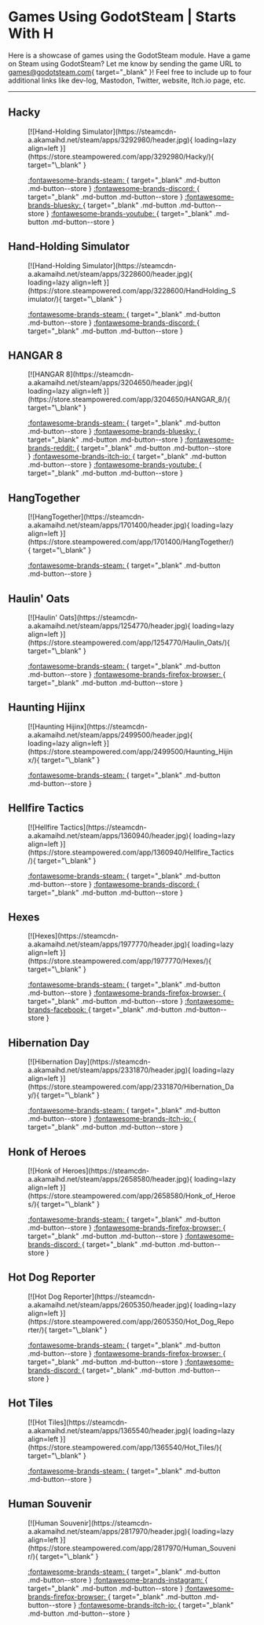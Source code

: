 # Games Using GodotSteam | Starts With H

Here is a showcase of games using the GodotSteam module. Have a game on Steam using GodotSteam? Let me know by sending the game URL to [games@godotsteam.com](mailto:games@godotsteam.com){ target="\_blank" }!  Feel free to include up to four additional links like dev-log, Mastodon, Twitter, website, Itch.io page, etc.

---

<div id="games" markdown>

## Hacky
<figure class="game" markdown>
[![Hand-Holding Simulator](https://steamcdn-a.akamaihd.net/steam/apps/3292980/header.jpg){ loading=lazy align=left }](https://store.steampowered.com/app/3292980/Hacky/){ target="\_blank" }

[ :fontawesome-brands-steam: ](https://store.steampowered.com/app/3292980/Hacky/){ target="\_blank" .md-button .md-button--store }
[ :fontawesome-brands-discord: ](https://discord.gg/P8g8bqqw5F){ target="\_blank" .md-button .md-button--store }
[ :fontawesome-brands-bluesky: ](https://bsky.app/profile/napasgames.bsky.social){ target="\_blank" .md-button .md-button--store }
[ :fontawesome-brands-youtube: ](https://www.youtube.com/@napasjet/){ target="\_blank" .md-button .md-button--store }
</figure>

## Hand-Holding Simulator
<figure class="game" markdown>
[![Hand-Holding Simulator](https://steamcdn-a.akamaihd.net/steam/apps/3228600/header.jpg){ loading=lazy align=left }](https://store.steampowered.com/app/3228600/HandHolding_Simulator/){ target="\_blank" }

[ :fontawesome-brands-steam: ](https://store.steampowered.com/app/3228600/HandHolding_Simulator/){ target="\_blank" .md-button .md-button--store }
[ :fontawesome-brands-discord: ](https://discord.com/invite/KKRC3Vwa){ target="\_blank" .md-button .md-button--store }
</figure>

## HANGAR 8
<figure class="game" markdown>
[![HANGAR 8](https://steamcdn-a.akamaihd.net/steam/apps/3204650/header.jpg){ loading=lazy align=left }](https://store.steampowered.com/app/3204650/HANGAR_8/){ target="\_blank" }

[ :fontawesome-brands-steam: ](https://store.steampowered.com/app/3204650/HANGAR_8/){ target="\_blank" .md-button .md-button--store }
[ :fontawesome-brands-bluesky: ](https://bsky.app/profile/twintaildigital.bsky.social){ target="\_blank" .md-button .md-button--store }
[ :fontawesome-brands-reddit: ](https://www.reddit.com/r/HANGAR8/){ target="\_blank" .md-button .md-button--store }
[ :fontawesome-brands-itch-io: ](https://twintaildigital.itch.io/hangar8){ target="\_blank" .md-button .md-button--store }
[ :fontawesome-brands-youtube: ](https://www.youtube.com/@TwinTailDigital){ target="\_blank" .md-button .md-button--store }
</figure>

## HangTogether
<figure class="game" markdown>
[![HangTogether](https://steamcdn-a.akamaihd.net/steam/apps/1701400/header.jpg){ loading=lazy align=left }](https://store.steampowered.com/app/1701400/HangTogether/){ target="\_blank" }

[ :fontawesome-brands-steam: ](https://store.steampowered.com/app/1701400/HangTogether/){ target="\_blank" .md-button .md-button--store }
</figure>

## Haulin' Oats
<figure class="game" markdown>
[![Haulin' Oats](https://steamcdn-a.akamaihd.net/steam/apps/1254770/header.jpg){ loading=lazy align=left }](https://store.steampowered.com/app/1254770/Haulin_Oats/){ target="\_blank" }

[ :fontawesome-brands-steam: ](https://store.steampowered.com/app/1254770/Haulin_Oats/){ target="\_blank" .md-button .md-button--store }
[ :fontawesome-brands-firefox-browser: ](https://coaguco.com/games/hauling){ target="\_blank" .md-button .md-button--store }
</figure>

## Haunting Hijinx
<figure class="game" markdown>
[![Haunting Hijinx](https://steamcdn-a.akamaihd.net/steam/apps/2499500/header.jpg){ loading=lazy align=left }](https://store.steampowered.com/app/2499500/Haunting_Hijinx/){ target="\_blank" }

[ :fontawesome-brands-steam: ](https://store.steampowered.com/app/2499500/Haunting_Hijinx/){ target="\_blank" .md-button .md-button--store }
</figure>

## Hellfire Tactics
<figure class="game" markdown>
[![Hellfire Tactics](https://steamcdn-a.akamaihd.net/steam/apps/1360940/header.jpg){ loading=lazy align=left }](https://store.steampowered.com/app/1360940/Hellfire_Tactics/){ target="\_blank" }

[ :fontawesome-brands-steam: ](https://store.steampowered.com/app/1360940/Hellfire_Tactics/){ target="\_blank" .md-button .md-button--store }
[ :fontawesome-brands-discord: ](https://discord.gg/hTtTpGVHCU){ target="\_blank" .md-button .md-button--store }
</figure>

## Hexes
<figure class="game" markdown>
[![Hexes](https://steamcdn-a.akamaihd.net/steam/apps/1977770/header.jpg){ loading=lazy align=left }](https://store.steampowered.com/app/1977770/Hexes/){ target="\_blank" }

[ :fontawesome-brands-steam: ](https://store.steampowered.com/app/1977770/Hexes/){ target="\_blank" .md-button .md-button--store }
[ :fontawesome-brands-firefox-browser: ](https://elektri.ca){ target="\_blank" .md-button .md-button--store }
[ :fontawesome-brands-facebook: ](https://www.facebook.com/elektricanada){ target="\_blank" .md-button .md-button--store }
</figure>

## Hibernation Day
<figure class="game" markdown>
[![Hibernation Day](https://steamcdn-a.akamaihd.net/steam/apps/2331870/header.jpg){ loading=lazy align=left }](https://store.steampowered.com/app/2331870/Hibernation_Day/){ target="\_blank" }

[ :fontawesome-brands-steam: ](https://store.steampowered.com/app/2331870/Hibernation_Day/){ target="\_blank" .md-button .md-button--store }
[ :fontawesome-brands-itch-io: ](https://ariorick.itch.io/hibernation-day){ target="\_blank" .md-button .md-button--store }
</figure>

## Honk of Heroes
<figure class="game" markdown>
[![Honk of Heroes](https://steamcdn-a.akamaihd.net/steam/apps/2658580/header.jpg){ loading=lazy align=left }](https://store.steampowered.com/app/2658580/Honk_of_Heroes/){ target="\_blank" }

[ :fontawesome-brands-steam: ](https://store.steampowered.com/app/2658580/Honk_of_Heroes/){ target="\_blank" .md-button .md-button--store }
[ :fontawesome-brands-firefox-browser: ](https://honkofheroes.com/){ target="\_blank" .md-button .md-button--store }
[ :fontawesome-brands-discord: ](https://discord.com/invite/rjZm2V5aFS){ target="\_blank" .md-button .md-button--store }
</figure>

## Hot Dog Reporter
<figure class="game" markdown>
[![Hot Dog Reporter](https://steamcdn-a.akamaihd.net/steam/apps/2605350/header.jpg){ loading=lazy align=left }](https://store.steampowered.com/app/2605350/Hot_Dog_Reporter/){ target="\_blank" }

[ :fontawesome-brands-steam: ](https://store.steampowered.com/app/2605350/Hot_Dog_Reporter/){ target="\_blank" .md-button .md-button--store }
[ :fontawesome-brands-firefox-browser: ](https://exquisitetrash.club/){ target="\_blank" .md-button .md-button--store }
[ :fontawesome-brands-discord: ](https://discord.gg/qzGVXuqYQt){ target="\_blank" .md-button .md-button--store }
</figure>

## Hot Tiles
<figure class="game" markdown>
[![Hot Tiles](https://steamcdn-a.akamaihd.net/steam/apps/1365540/header.jpg){ loading=lazy align=left }](https://store.steampowered.com/app/1365540/Hot_Tiles/){ target="\_blank" }

[ :fontawesome-brands-steam: ](https://store.steampowered.com/app/1365540/Hot_Tiles/){ target="\_blank" .md-button .md-button--store }
</figure>

## Human Souvenir
<figure class="game" markdown>
[![Human Souvenir](https://steamcdn-a.akamaihd.net/steam/apps/2817970/header.jpg){ loading=lazy align=left }](https://store.steampowered.com/app/2817970/Human_Souvenir/){ target="\_blank" }

[ :fontawesome-brands-steam: ](https://store.steampowered.com/app/2817970/Human_Souvenir/){ target="\_blank" .md-button .md-button--store }
[ :fontawesome-brands-instagram: ](https://www.instagram.com/shaman.garage/){ target="\_blank" .md-button .md-button--store }
[ :fontawesome-brands-firefox-browser: ](http://www.shamangarage.com/){ target="\_blank" .md-button .md-button--store }
[ :fontawesome-brands-itch-io: ](https://shamangarage.itch.io){ target="\_blank" .md-button .md-button--store }
</figure>

</div>
